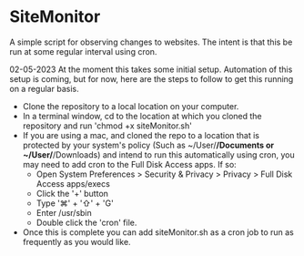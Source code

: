 # SiteMonitor
A simple script for observing changes to websites. The intent is that this be run at some regular interval using cron.

02-05-2023
At the moment this takes some initial setup. Automation of this setup is coming, but for now, here are the steps to follow to get this running on a regular basis.
 - Clone the repository to a local location on your computer.
 - In a terminal window, cd to the location at which you cloned the repository and run 'chmod +x siteMonitor.sh'
 - If you are using a mac, and cloned the repo to a location that is protected by your system's policy (Such as ~/User/__/Documents or ~/User/__/Downloads) and intend to run this automatically using cron, you may need to add cron to the Full Disk Access apps. If so:
    - Open System Preferences > Security & Privacy > Privacy > Full Disk Access apps/execs
    - Click the '+' button
    - Type '⌘' + '⇧' + 'G'
    - Enter /usr/sbin
    - Double click the 'cron' file.
 - Once this is complete you can add siteMonitor.sh as a cron job to run as frequently as you would like.

